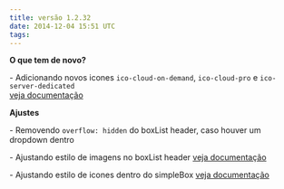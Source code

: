 ```yaml
---
title: versão 1.2.32
date: 2014-12-04 15:51 UTC
tags:
---
```

**O que tem de novo?**

\- Adicionando novos icones <code>ico-cloud-on-demand</code>, <code>ico-cloud-pro</code> e <code>ico-server-dedicated</code> <br> [veja documentação](http://locaweb.github.io/locawebstyle-v1/manual/componentes/icones/)

**Ajustes**

\- Removendo <code>overflow: hidden</code> do boxList header, caso houver um dropdown dentro

\- Ajustando estilo de imagens no boxList header [veja documentação](http://localhost:4567/manual/aplicacoes/box-com-colunas)

\- Ajustando estilo de icones dentro do simpleBox [veja documentação](http://locaweb.github.io/locawebstyle-v1/manual/elementos#simpleBox2/)